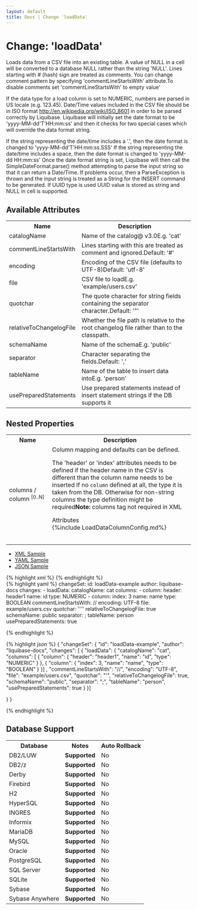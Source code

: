 ```yaml
---
layout: default
title: Docs | Change 'loadData'
---
```


<!-- ====================================================== -->
<!-- GENERATED BY ChangeDocGenerator DO NOT MODIFY MANUALLY -->
<!-- ====================================================== -->

  <script>
  $(function() {
    $( "#changelog-tabs" ).tabs();
  });
</script>

# Change: 'loadData'

Loads data from a CSV file into an existing table. A value of NULL in a cell will be converted to a database NULL rather than the string 'NULL'.
Lines starting with # (hash) sign are treated as comments. You can change comment pattern by specifying 'commentLineStartsWith' attribute.To disable comments set 'commentLineStartsWith' to empty value'

If the data type for a load column is set to NUMERIC, numbers are parsed in US locale (e.g. 123.45).
Date/Time values included in the CSV file should be in ISO format http://en.wikipedia.org/wiki/ISO_8601 in order to be parsed correctly by Liquibase. Liquibase will initially set the date format to be 'yyyy-MM-dd'T'HH:mm:ss' and then it checks for two special cases which will override the data format string.

If the string representing the date/time includes a '.', then the date format is changed to 'yyyy-MM-dd'T'HH:mm:ss.SSS'
If the string representing the date/time includes a space, then the date format is changed to 'yyyy-MM-dd HH:mm:ss'
Once the date format string is set, Liquibase will then call the SimpleDateFormat.parse() method attempting to parse the input string so that it can return a Date/Time. If problems occur, then a ParseException is thrown and the input string is treated as a String for the INSERT command to be generated.
If UUID type is used UUID value is stored as string and NULL in cell is supported.

## Available Attributes ##

<table class='attribs'>
<tr><th>Name</th><th>Description</th></tr>
<tr><td class="name">catalogName</td><td class="desc">Name of the catalog<span class="right"><span class="since">@ v3.0</span><span class="sample">E.g. <span class="val">&#x27;cat&#x27;</span></span></span></td></tr>
<tr><td class="name">commentLineStartsWith</td><td class="desc">Lines starting with this are treated as comment and ignored.<span class="right"><span class="default">Default: <span class="val">&#x27;#&#x27;</span></span></span></td></tr>
<tr><td class="name">encoding</td><td class="desc">Encoding of the CSV file (defaults to UTF-8)<span class="right"><span class="default">Default: <span class="val">&#x27;utf-8&#x27;</span></span></span></td></tr>
<tr><td class="name" required>file</td><td class="desc">CSV file to load<span class="right"><span class="sample">E.g. <span class="val">&#x27;example/users.csv&#x27;</span></span></span></td></tr>
<tr><td class="name">quotchar</td><td class="desc">The quote character for string fields containing the separator character.<span class="right"><span class="default">Default: <span class="val">&#x27;&quot;&#x27;</span></span></span></td></tr>
<tr><td class="name">relativeToChangelogFile</td><td class="desc">Whether the file path is relative to the root changelog file rather than to the classpath.<span class="right"></span></td></tr>
<tr><td class="name">schemaName</td><td class="desc">Name of the schema<span class="right"><span class="sample">E.g. <span class="val">&#x27;public&#x27;</span></span></span></td></tr>
<tr><td class="name">separator</td><td class="desc">Character separating the fields.<span class="right"><span class="default">Default: <span class="val">&#x27;,&#x27;</span></span></span></td></tr>
<tr><td class="name" required>tableName</td><td class="desc">Name of the table to insert data into<span class="right"><span class="sample">E.g. <span class="val">&#x27;person&#x27;</span></span></span></td></tr>
<tr><td class="name">usePreparedStatements</td><td class="desc">Use prepared statements instead of insert statement strings if the DB supports it<span class="right"></span></td></tr>
</table>

## Nested Properties ##

<table id="nestedProps" class="attribs">
<tr><th>Name</th><th>Description</th></tr><tr><td class="name">columns&nbsp;/ <span class="right">column&nbsp;<sup>[0..N]</sup></span></td><td class="desc">Column mapping and defaults can be defined.

The 'header' or 'index' attributes needs to be defined if the header name in the CSV is different than the column name needs to be inserted
If no `column` defined at all, the type it is taken from the DB. Otherwise for non-string columns the type definition might be required<span class="right"><b>Note: </b> columns tag not required in XML</span><div class="header">Attributes</div><table id="nestedAttrs">{%include LoadDataColumnConfig.md%}</table></td></tr>
</table><div id='changelog-tabs'>
<ul>
    <li><a href="#tab-xml">XML Sample</a></li>
    <li><a href="#tab-yaml">YAML Sample</a></li>
    <li><a href="#tab-json">JSON Sample</a></li>
  </ul>
<div id='tab-xml'>
{% highlight xml %}
<changeSet author="liquibase-docs" id="loadData-example">
    <loadData catalogName="cat"
            commentLineStartsWith="//"
            encoding="UTF-8"
            file="example/users.csv"
            quotchar="'"
            relativeToChangelogFile="true"
            schemaName="public"
            separator=";"
            tableName="person"
            usePreparedStatements="true">
        <column header="header1"
                name="id"
                type="NUMERIC"/>
        <column index="3"
                name="name"
                type="BOOLEAN"/>
    </loadData>
</changeSet>
{% endhighlight %}
</div>
<div id='tab-yaml'>
{% highlight yaml %}
changeSet:
  id: loadData-example
  author: liquibase-docs
  changes:
  - loadData:
      catalogName: cat
      columns:
      - column:
          header: header1
          name: id
          type: NUMERIC
      - column:
          index: 3
          name: name
          type: BOOLEAN
      commentLineStartsWith: //
      encoding: UTF-8
      file: example/users.csv
      quotchar: ''''
      relativeToChangelogFile: true
      schemaName: public
      separator: ;
      tableName: person
      usePreparedStatements: true

{% endhighlight %}
</div>
<div id='tab-json'>
{% highlight json %}
{
  "changeSet": {
    "id": "loadData-example",
    "author": "liquibase-docs",
    "changes": [
      {
        "loadData": {
          "catalogName": "cat",
          "columns": [
            {
              "column": {
                "header": "header1",
                "name": "id",
                "type": "NUMERIC"
              }
            },
            {
              "column": {
                "index": 3,
                "name": "name",
                "type": "BOOLEAN"
              }
            }]
          ,
          "commentLineStartsWith": "//",
          "encoding": "UTF-8",
          "file": "example/users.csv",
          "quotchar": "'",
          "relativeToChangelogFile": true,
          "schemaName": "public",
          "separator": ";",
          "tableName": "person",
          "usePreparedStatements": true
        }
      }]
    
  }
}

{% endhighlight %}
</div>
</div>


## Database Support

<table style='border:1;'>
<tr><th>Database</th><th>Notes</th><th>Auto Rollback</th></tr>
<tr><td>DB2/LUW</td><td><b>Supported</b></td><td>No</td></tr>
<tr><td>DB2/z</td><td><b>Supported</b></td><td>No</td></tr>
<tr><td>Derby</td><td><b>Supported</b></td><td>No</td></tr>
<tr><td>Firebird</td><td><b>Supported</b></td><td>No</td></tr>
<tr><td>H2</td><td><b>Supported</b></td><td>No</td></tr>
<tr><td>HyperSQL</td><td><b>Supported</b></td><td>No</td></tr>
<tr><td>INGRES</td><td><b>Supported</b></td><td>No</td></tr>
<tr><td>Informix</td><td><b>Supported</b></td><td>No</td></tr>
<tr><td>MariaDB</td><td><b>Supported</b></td><td>No</td></tr>
<tr><td>MySQL</td><td><b>Supported</b></td><td>No</td></tr>
<tr><td>Oracle</td><td><b>Supported</b></td><td>No</td></tr>
<tr><td>PostgreSQL</td><td><b>Supported</b></td><td>No</td></tr>
<tr><td>SQL Server</td><td><b>Supported</b></td><td>No</td></tr>
<tr><td>SQLite</td><td><b>Supported</b></td><td>No</td></tr>
<tr><td>Sybase</td><td><b>Supported</b></td><td>No</td></tr>
<tr><td>Sybase Anywhere</td><td><b>Supported</b></td><td>No</td></tr>
</table>
